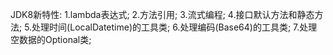 JDK8新特性:
    1.lambda表达式;
    2.方法引用;
    3.流式编程;
    4.接口默认方法和静态方法;
    5.处理时间(LocalDatetime)的工具类;
    6.处理编码(Base64)的工具类;
    7.处理空数据的Optional类;